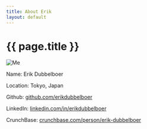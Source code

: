 ```yaml
---
title: About Erik
layout: default
---
```


{{ page.title }}
=====

![Me](https://secure.gravatar.com/avatar/6b9d8c6ed22d20483bc846b8618aef13?s=140)

<div id="about">
<p><span>Name:</span> Erik Dubbelboer</p>
<p><span>Location:</span> Tokyo, Japan</p>
<p><span>Github:</span> <a href="https://github.com/erikdubbelboer" target="_blank">github.com/erikdubbelboer</a></p>
<p><span>LinkedIn:</span> <a href="https://www.linkedin.com/in/erikdubbelboer" target="_blank">linkedin.com/in/erikdubbelboer</a></p>
<p><span>CrunchBase:</span> <a href="https://www.crunchbase.com/person/erik-dubbelboer" target="_blank">crunchbase.com/person/erik-dubbelboer</a></p>
</div>
